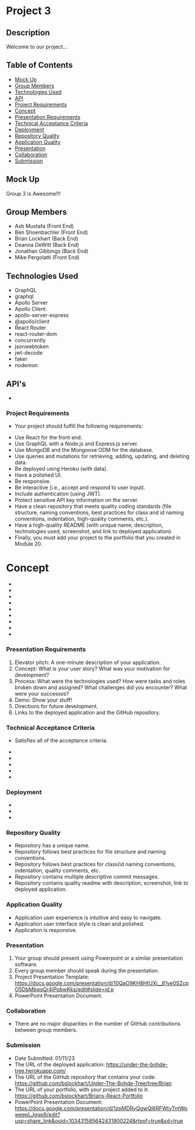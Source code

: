 # Project 3

## Description

Welcome to our project...

## Table of Contents

- [Mock Up](#Mock-Up)
- [Group Members](#Group-Members)
- [Technologies Used](#Technologies-Used)
- [API](#API's)
- [Project Requirements](#Project-Requirements)
- [Concept](#Concept)
- [Presentation Requirements](#User-Story)
- [Technical Acceptance Criteria](#Technical-Acceptance-Criteria)
- [Deployment](#Deployment)
- [Repository Quality](#Repository-Quality)
- [Application Quality](#Application-Quality)
- [Presentation](#Presentation)
- [Collaboration](#Collaboration)
- [Submission](#Submission)

## Mock Up

Group 3 is Awesome!!!

## Group Members

- Ash Mustafa (Front End)
- Ben Shoenbachler (Front End)
- Brian Lockhart (Back End)
- Deanna DeWitt (Back End)
- Jonathan Gibbings (Back End)
- Mike Pergolatti (Front End)

## Technologies Used

- GraphQL
- graphql
- Apollo Server
- Apollo Client
- apollo-server-express
- @apollo/client
- React Router
- react-router-dom
- concurrently
- jsonwebtoken
- jwt-decode
- faker
- nodemon

## API's

-

### Project Requirements

- Your project should fulfill the following requirements:

* Use React for the front end.
* Use GraphQL with a Node.js and Express.js server.
* Use MongoDB and the Mongoose ODM for the database.
* Use queries and mutations for retrieving, adding, updating, and deleting data.
* Be deployed using Heroku (with data).
* Have a polished UI.
* Be responsive.
* Be interactive (i.e., accept and respond to user input).
* Include authentication (using JWT).
* Protect sensitive API key information on the server.
* Have a clean repository that meets quality coding standards (file structure, naming conventions, best practices for class and id naming conventions, indentation, high-quality comments, etc.).
* Have a high-quality README (with unique name, description, technologies used, screenshot, and link to deployed application).
* Finally, you must add your project to the portfolio that you created in Module 20.

# Concept

-
-
-
-
-
-
-
-
-

### Presentation Requirements

1. Elevator pitch: A one-minute description of your application.
2. Concept: What is your user story? What was your motivation for development?
3. Process: What were the technologies used? How were tasks and roles broken down and assigned? What challenges did you encounter? What were your successes?
4. Demo: Show your stuff!
5. Directions for future development.
6. Links to the deployed application and the GitHub repository.

### Technical Acceptance Criteria

- Satisfies all of the acceptance criteria.

*
*
*
*
*

### Deployment

-
-
-

### Repository Quality

- Repository has a unique name.
- Repository follows best practices for file structure and naming conventions.
- Repository follows best practices for class/id naming conventions, indentation, quality comments, etc.
- Repository contains multiple descriptive commit messages.
- Repository contains quality readme with description, screenshot, link to deployed application.

### Application Quality

- Application user experience is intuitive and easy to navigate.
- Application user interface style is clean and polished.
- Application is responsive.

### Presentation

1. Your group should present using Powerpoint or a similar presentation software.
2. Every group member should speak during the presentation.
3. Project Presentation Template: https://docs.google.com/presentation/d/10QaO9KH8HtUXj__81ve0SZcpO5DbMbqqQr4iPpbwKks/edit#slide=id.p
4. PowerPoint Presentation Document.

### Collaboration

- There are no major disparities in the number of GitHub contributions between group members.

### Submission

- Date Submitted: 01/11/23
- The URL of the deployed application: https://under-the-bohde-tree.herokuapp.com/
- The URL of the GitHub repository that contains your code: https://github.com/bslockhart/Under-The-Bohde-Tree/tree/Brian
- The URL of your portfolio, with your project added to it: https://github.com/bslockhart/Brians-React-Portfolio
- PowerPoint Presentation Document: https://docs.google.com/presentation/d/1zpMDRyQgwQl6RFWtyTntWpweepLJgqp9/edit?usp=share_link&ouid=103431585642431900224&rtpof=true&sd=true
